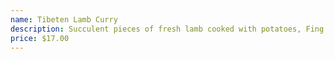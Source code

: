 ```yaml
---
name: Tibeten Lamb Curry
description: Succulent pieces of fresh lamb cooked with potatoes, Fing (bean noodle) and Tibetan herbs.
price: $17.00
---
```

